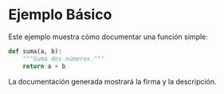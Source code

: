 # Ejemplo Básico

Este ejemplo muestra cómo documentar una función simple:

```python
def suma(a, b):
    """Suma dos números."""
    return a + b
```

La documentación generada mostrará la firma y la descripción.
